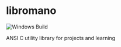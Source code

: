 # libromano

![Windows Build](https://github.com/romainaugier/libromano/actions/workflows/build-windows.yml/badge.svg)

ANSI C utility library for projects and learning
